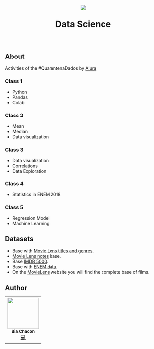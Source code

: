 <h1 align="center">
  <img src="https://user-images.githubusercontent.com/42190754/79809093-16b2fe00-8346-11ea-9848-a2e7a1964300.png" float="center"/>
<p align="center">
  <strong align="center">Data Science</strong>
</p>
</h1> 
<br>

## About
Activities of the #QuarentenaDados by [Alura](https://github.com/alura-cursos)

### Class 1
  - Python
  - Pandas
  - Colab
  
### Class 2
  - Mean
  - Median
  - Data visualization

### Class 3
  - Data visualization
  - Correlations
  - Data Exploration

### Class 4
  - Statistics in ENEM 2018

### Class 5
  - Regression Model
  - Machine Learning
  

## Datasets
- Base with [Movie Lens titles and genres](https://raw.githubusercontent.com/BiaChacon/data-science-starting/master/datasets/ml-latest-small/movies.csv).
- [Movie Lens notes](https://raw.githubusercontent.com/BiaChacon/data-science-starting/master/datasets/ml-latest-small/ratings.csv) base.
- Base [IMDB 5000](https://raw.githubusercontent.com/BiaChacon/data-science-starting/master/datasets/movie_metadata.csv).
- Base with [ENEM data](https://raw.githubusercontent.com/BiaChacon/data-science-starting/master/datasets/microdados_enem/MICRODADOS_ENEM_2018_SAMPLE_43278.csv).
- On the [MovieLens](https://grouplens.org/datasets/movielens/) website you will find the complete base of films.


## Author 
<table>
  <tr>
    <td align="center"><a href="https://github.com/biachacon"><img src="https://avatars1.githubusercontent.com/u/42190754?s=460&u=a5cbe42a4868b2bac9615226044b9cec15cee418&v=4" width="100px;" alt=""/><br /><sub><b>Bia Chacon</b></sub></a><br /><a href="https://github.com/BiaChacon/be-the-hero" title="Code">💻</a></td>
  <tr>
</table>

